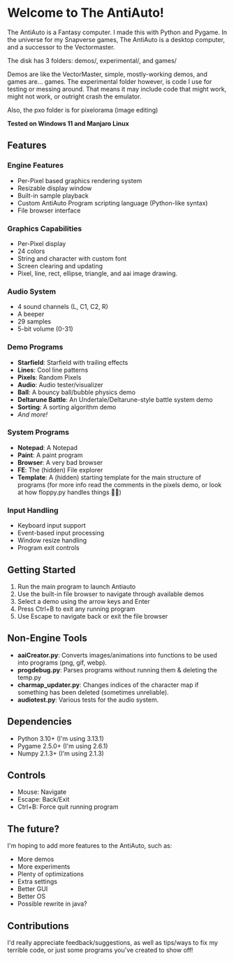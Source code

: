 # Welcome to The AntiAuto!

The AntiAuto is a Fantasy computer. I made this with Python and Pygame. In the universe for my Snapverse 
games, The AntiAuto is a desktop computer, and a successor to the Vectormaster.

The disk has 3 folders: demos/, experimental/, and games/

Demos are like the VectorMaster, simple, mostly-working demos, and games are... games.
The experimental folder however, is code I use for testing or messing around. That means it may include code that might work, might not work, or outright crash the emulator.

Also, the pxo folder is for pixelorama (image editing)

**Tested on Windows 11 and Manjaro Linux**

## Features

### Engine Features
- Per-Pixel based graphics rendering system
- Resizable display window
- Built-in sample playback
- Custom AntiAuto Program scripting language (Python-like syntax)
- File browser interface

### Graphics Capabilities
- Per-Pixel display
- 24 colors
- String and character with custom font
- Screen clearing and updating
- Pixel, line, rect, ellipse, triangle, and aai image drawing.

### Audio System
- 4 sound channels (L, C1, C2, R)
- A beeper
- 29 samples
- 5-bit volume (0-31)

### Demo Programs
- **Starfield**: Starfield with trailing effects
- **Lines**: Cool line patterns
- **Pixels**: Random Pixels
- **Audio**: Audio tester/visualizer
- **Ball**: A bouncy ball/bubble physics demo
- **Deltarune Battle**: An Undertale/Deltarune-style battle system demo
- **Sorting**: A sorting algorithm demo
- *And more!*

### System Programs
- **Notepad**: A Notepad
- **Paint**: A paint program
- **Browser**: A very bad browser
- **FE**: The (hidden) File explorer
- **Template**: A (hidden) starting template for the main structure of programs (for more info read the comments in the pixels demo, or look at how floppy.py handles things 🤷‍♂️)

### Input Handling
- Keyboard input support
- Event-based input processing
- Window resize handling
- Program exit controls

## Getting Started

1. Run the main program to launch Antiauto
2. Use the built-in file browser to navigate through available demos
3. Select a demo using the arrow keys and Enter
4. Press Ctrl+B to exit any running program
5. Use Escape to navigate back or exit the file browser

## Non-Engine Tools
- **aaiCreator.py**: Converts images/animations into functions to be used into programs (png, gif, webp).
- **progdebug.py**: Parses programs without running them & deleting the temp.py
- **charmap_updater.py**: Changes indices of the character map if something has been deleted (sometimes unreliable).
- **audiotest.py**: Various tests for the audio system.

## Dependencies

- Python 3.10+ (I'm using 3.13.1)
- Pygame 2.5.0+ (I'm using 2.6.1)
- Numpy 2.1.3+ (I'm using 2.1.3)

## Controls

- Mouse: Navigate
- Escape: Back/Exit
- Ctrl+B: Force quit running program

## The future?
I'm hoping to add more features to the AntiAuto, such as:
- More demos
- More experiments
- Plenty of optimizations
- Extra settings
- Better GUI
- Better OS
- Possible rewrite in java?

## Contributions
I'd really appreciate feedback/suggestions, as well as tips/ways to fix my terrible code, or just some programs you've created to show off!